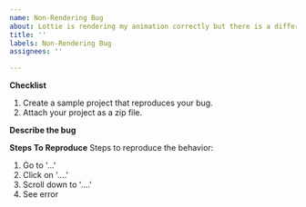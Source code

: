 ```yaml
---
name: Non-Rendering Bug
about: Lottie is rendering my animation correctly but there is a different bug
title: ''
labels: Non-Rendering Bug
assignees: ''

---
```


**Checklist**
1. Create a sample project that reproduces your bug.
1. Attach your project as a zip file.

**Describe the bug**

**Steps To Reproduce**
Steps to reproduce the behavior:
1. Go to '...'
2. Click on '....'
3. Scroll down to '....'
4. See error
